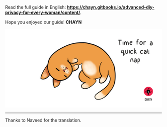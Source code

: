 Read the full guide in English: **https://chayn.gitbooks.io/advanced-diy-privacy-for-every-woman/content/**.

Hope you enjoyed our guide!
**CHAYN**

![](/assets/Cat-nap--medium.gif)

---


Thanks to Naveed for the translation.
